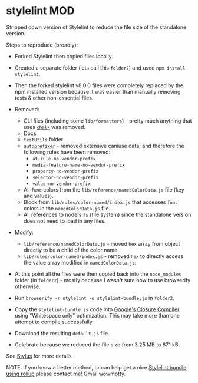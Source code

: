 # stylelint MOD

Stripped down version of Stylelint to reduce the file size of the standalone version.

Steps to reproduce (broadly):

* Forked Stylelint then copied files locally.
* Created a separate folder (lets call this `folder2`) and used `npm install stylelint`.
* Then the forked stylelint v8.0.0 files were completely replaced by the npm installed version because it was easier than manually removing tests & other non-essential files.
* Removed:
  * CLI files (including some `lib/formatters`) - pretty much anything that uses [`chalk`](https://www.npmjs.com/package/chalk) was removed.
  * Docs
  * `testUtils` folder
  * [`autoprefixer`](https://www.npmjs.com/package/autoprefixer) - removed extensive caniuse data; and therefore the following rules have been removed:
    * `at-rule-no-vendor-prefix`
    * `media-feature-name-no-vendor-prefix`
    * `property-no-vendor-prefix`
    * `selector-no-vendor-prefix`
    * `value-no-vendor-prefix`
  * All `func` colors from the `lib/reference/namedColorData.js` file (key and values).
  * Block from `lib/rules/color-named/index.js` that accesses `func` colors in the `namedColorData.js` file.
  * All references to node's `fs` (file system) since the standalone version does not need to load in any files.

* Modify:
  * `lib/reference/namedColorData.js` - moved `hex` array from object directly to be a child of the color name.
  * `lib/rules/color-named/index.js` - removed `hex` to directly access the value array modified in `namedColorData.js`.

* At this point all the files were then copied back into the `node_modules` folder (in `folder2`) - mostly because I wasn't sure how to use browserify otherwise.
* Run `browserify -r stylelint -o stylelint-bundle.js` in `folder2`.
* Copy the `stylelint-bundle.js` code into [Google's Closure Compiler](http://closure-compiler.appspot.com/home) using "Whitespace only" optimization. This may take more than one attempt to compile successfully.
* Download the resulting `default.js` file.
* Celebrate because we reduced the file size from 3.25 MB to 871 kB.

See [Stylus](https://github.com/openstyles/stylus/pull/150) for more details.

NOTE: If you know a better method, or can help get a nice [Stylelint bundle using rollup](https://github.com/Mottie/stylelint-bundler) please contact me! Gmail wowmotty.
